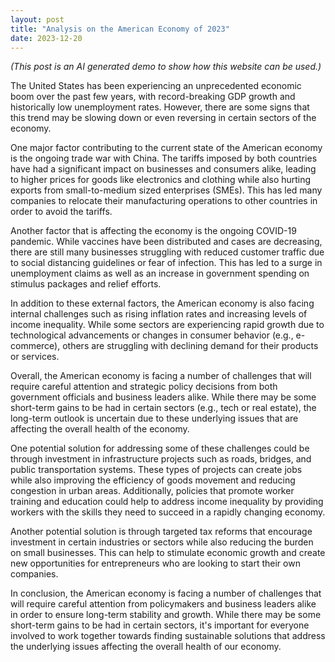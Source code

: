 ```yaml
---
layout: post
title: "Analysis on the American Economy of 2023"
date: 2023-12-20
---
```


*(This post is an AI generated demo to show how this website can be used.)*

The United States has been experiencing an unprecedented economic boom over the past few years, with record-breaking GDP growth and historically low unemployment rates. However, there are some signs that this trend may be slowing down or even reversing in certain sectors of the economy.

One major factor contributing to the current state of the American economy is the ongoing trade war with China. The tariffs imposed by both countries have had a significant impact on businesses and consumers alike, leading to higher prices for goods like electronics and clothing while also hurting exports from small-to-medium sized enterprises (SMEs). This has led many companies to relocate their manufacturing operations to other countries in order to avoid the tariffs.

Another factor that is affecting the economy is the ongoing COVID-19 pandemic. While vaccines have been distributed and cases are decreasing, there are still many businesses struggling with reduced customer traffic due to social distancing guidelines or fear of infection. This has led to a surge in unemployment claims as well as an increase in government spending on stimulus packages and relief efforts.

In addition to these external factors, the American economy is also facing internal challenges such as rising inflation rates and increasing levels of income inequality. While some sectors are experiencing rapid growth due to technological advancements or changes in consumer behavior (e.g., e-commerce), others are struggling with declining demand for their products or services.

Overall, the American economy is facing a number of challenges that will require careful attention and strategic policy decisions from both government officials and business leaders alike. While there may be some short-term gains to be had in certain sectors (e.g., tech or real estate), the long-term outlook is uncertain due to these underlying issues that are affecting the overall health of the economy.

One potential solution for addressing some of these challenges could be through investment in infrastructure projects such as roads, bridges, and public transportation systems. These types of projects can create jobs while also improving the efficiency of goods movement and reducing congestion in urban areas. Additionally, policies that promote worker training and education could help to address income inequality by providing workers with the skills they need to succeed in a rapidly changing economy.

Another potential solution is through targeted tax reforms that encourage investment in certain industries or sectors while also reducing the burden on small businesses. This can help to stimulate economic growth and create new opportunities for entrepreneurs who are looking to start their own companies.

In conclusion, the American economy is facing a number of challenges that will require careful attention from policymakers and business leaders alike in order to ensure long-term stability and growth. While there may be some short-term gains to be had in certain sectors, it's important for everyone involved to work together towards finding sustainable solutions that address the underlying issues affecting the overall health of our economy.
